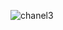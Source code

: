 ![chanel3](https://user-images.githubusercontent.com/131598294/234236722-72f38273-0575-4e1a-a20c-c749cedce3cf.jpeg)


